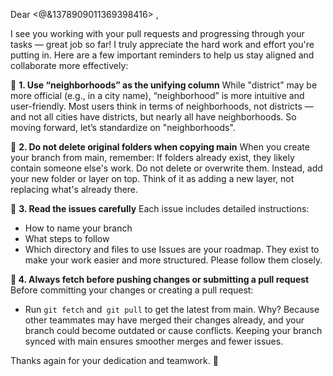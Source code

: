 Dear <@&1378909011369398416> ,

I see you working with your pull requests and progressing through your tasks — great job so far! I truly appreciate the hard work and effort you're putting in.
Here are a few important reminders to help us stay aligned and collaborate more effectively:

🔹 **1. Use “neighborhoods” as the unifying column**
While "district" may be more official (e.g., in a city name), “neighborhood” is more intuitive and user-friendly. Most users think in terms of neighborhoods, not districts — and not all cities have districts, but nearly all have neighborhoods. So moving forward, let’s standardize on "neighborhoods".

🔹 **2. Do not delete original folders when copying main**
When you create your branch from main, remember:
If folders already exist, they likely contain someone else's work.
Do not delete or overwrite them.
Instead, add your new folder or layer on top. Think of it as adding a new layer, not replacing what's already there.

🔹 **3. Read the issues carefully**
Each issue includes detailed instructions:
- How to name your branch
- What steps to follow
- Which directory and files to use
Issues are your roadmap. They exist to make your work easier and more structured. Please follow them closely.

**🔹 4. Always fetch before pushing changes or submitting a pull request**
Before committing your changes or creating a pull request:
- Run `git fetch` and` git pull` to get the latest from main.
Why? Because other teammates may have merged their changes already, and your branch could become outdated or cause conflicts.
Keeping your branch synced with main ensures smoother merges and fewer issues.

Thanks again for your dedication and teamwork. 🚀
